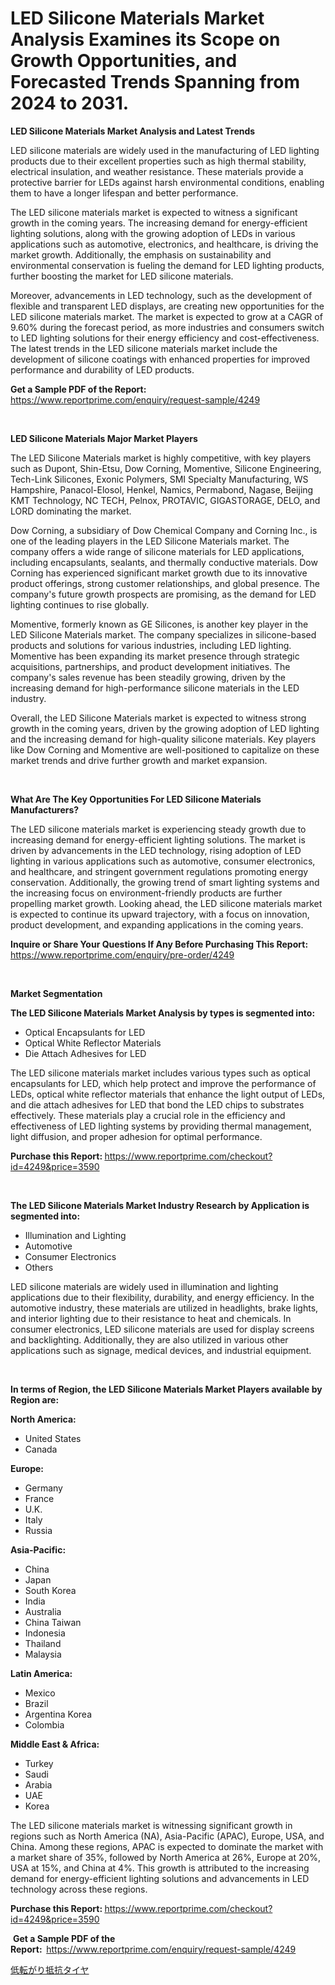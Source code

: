 <p><h1>LED Silicone Materials Market Analysis Examines its Scope on Growth Opportunities, and Forecasted Trends Spanning from 2024 to 2031.</h1></p><p><strong>LED Silicone Materials Market Analysis and Latest Trends</strong></p>
<p><p>LED silicone materials are widely used in the manufacturing of LED lighting products due to their excellent properties such as high thermal stability, electrical insulation, and weather resistance. These materials provide a protective barrier for LEDs against harsh environmental conditions, enabling them to have a longer lifespan and better performance.</p><p>The LED silicone materials market is expected to witness a significant growth in the coming years. The increasing demand for energy-efficient lighting solutions, along with the growing adoption of LEDs in various applications such as automotive, electronics, and healthcare, is driving the market growth. Additionally, the emphasis on sustainability and environmental conservation is fueling the demand for LED lighting products, further boosting the market for LED silicone materials.</p><p>Moreover, advancements in LED technology, such as the development of flexible and transparent LED displays, are creating new opportunities for the LED silicone materials market. The market is expected to grow at a CAGR of 9.60% during the forecast period, as more industries and consumers switch to LED lighting solutions for their energy efficiency and cost-effectiveness. The latest trends in the LED silicone materials market include the development of silicone coatings with enhanced properties for improved performance and durability of LED products.</p></p>
<p><strong>Get a Sample PDF of the Report:&nbsp;</strong> <a href="https://www.reportprime.com/enquiry/request-sample/4249">https://www.reportprime.com/enquiry/request-sample/4249</a></p>
<p>&nbsp;</p>
<p><strong>LED Silicone Materials Major Market Players</strong></p>
<p><p>The LED Silicone Materials market is highly competitive, with key players such as Dupont, Shin-Etsu, Dow Corning, Momentive, Silicone Engineering, Tech-Link Silicones, Exonic Polymers, SMI Specialty Manufacturing, WS Hampshire, Panacol-Elosol, Henkel, Namics, Permabond, Nagase, Beijing KMT Technology, NC TECH, Pelnox, PROTAVIC, GIGASTORAGE, DELO, and LORD dominating the market.</p><p>Dow Corning, a subsidiary of Dow Chemical Company and Corning Inc., is one of the leading players in the LED Silicone Materials market. The company offers a wide range of silicone materials for LED applications, including encapsulants, sealants, and thermally conductive materials. Dow Corning has experienced significant market growth due to its innovative product offerings, strong customer relationships, and global presence. The company's future growth prospects are promising, as the demand for LED lighting continues to rise globally.</p><p>Momentive, formerly known as GE Silicones, is another key player in the LED Silicone Materials market. The company specializes in silicone-based products and solutions for various industries, including LED lighting. Momentive has been expanding its market presence through strategic acquisitions, partnerships, and product development initiatives. The company's sales revenue has been steadily growing, driven by the increasing demand for high-performance silicone materials in the LED industry.</p><p>Overall, the LED Silicone Materials market is expected to witness strong growth in the coming years, driven by the growing adoption of LED lighting and the increasing demand for high-quality silicone materials. Key players like Dow Corning and Momentive are well-positioned to capitalize on these market trends and drive further growth and market expansion.</p></p>
<p>&nbsp;</p>
<p><strong>What Are The Key Opportunities For LED Silicone Materials Manufacturers?</strong></p>
<p><p>The LED silicone materials market is experiencing steady growth due to increasing demand for energy-efficient lighting solutions. The market is driven by advancements in the LED technology, rising adoption of LED lighting in various applications such as automotive, consumer electronics, and healthcare, and stringent government regulations promoting energy conservation. Additionally, the growing trend of smart lighting systems and the increasing focus on environment-friendly products are further propelling market growth. Looking ahead, the LED silicone materials market is expected to continue its upward trajectory, with a focus on innovation, product development, and expanding applications in the coming years.</p></p>
<p><strong>Inquire or Share Your Questions If Any Before Purchasing This Report:</strong> <a href="https://www.reportprime.com/enquiry/pre-order/4249">https://www.reportprime.com/enquiry/pre-order/4249</a></p>
<p>&nbsp;</p>
<p><strong>Market Segmentation</strong></p>
<p><strong>The LED Silicone Materials Market Analysis by types is segmented into:</strong></p>
<p><ul><li>Optical Encapsulants for LED</li><li>Optical White Reflector Materials</li><li>Die Attach Adhesives for LED</li></ul></p>
<p><p>The LED silicone materials market includes various types such as optical encapsulants for LED, which help protect and improve the performance of LEDs, optical white reflector materials that enhance the light output of LEDs, and die attach adhesives for LED that bond the LED chips to substrates effectively. These materials play a crucial role in the efficiency and effectiveness of LED lighting systems by providing thermal management, light diffusion, and proper adhesion for optimal performance.</p></p>
<p><strong>Purchase this Report:&nbsp;</strong><a href="https://www.reportprime.com/checkout?id=4249&price=3590">https://www.reportprime.com/checkout?id=4249&price=3590</a></p>
<p>&nbsp;</p>
<p><strong>The LED Silicone Materials Market Industry Research by Application is segmented into:</strong></p>
<p><ul><li>Illumination and Lighting</li><li>Automotive</li><li>Consumer Electronics</li><li>Others</li></ul></p>
<p><p>LED silicone materials are widely used in illumination and lighting applications due to their flexibility, durability, and energy efficiency. In the automotive industry, these materials are utilized in headlights, brake lights, and interior lighting due to their resistance to heat and chemicals. In consumer electronics, LED silicone materials are used for display screens and backlighting. Additionally, they are also utilized in various other applications such as signage, medical devices, and industrial equipment.</p></p>
<p>&nbsp;</p>
<p><strong>In terms of Region, the LED Silicone Materials Market Players available by Region are:</strong></p>
<p>
    <p> <strong> North America: </strong>
        <ul>
            <li>United States</li>
            <li>Canada</li>
        </ul>
        </p> 
    <p> <strong> Europe: </strong>
        <ul>
            <li>Germany</li>
            <li>France</li>
            <li>U.K.</li>
            <li>Italy</li>
            <li>Russia</li>
        </ul>
        </p> 
    <p> <strong> Asia-Pacific: </strong>
        <ul>
            <li>China</li>
            <li>Japan</li>
            <li>South Korea</li>
            <li>India</li>
            <li>Australia</li>
            <li>China Taiwan</li>
            <li>Indonesia</li>
            <li>Thailand</li>
            <li>Malaysia</li>
        </ul>
        </p> 
    <p> <strong> Latin America: </strong>
        <ul>
            <li>Mexico</li>
            <li>Brazil</li>
            <li>Argentina Korea</li>
            <li>Colombia</li>
        </ul>
        </p> 
    <p> <strong> Middle East & Africa: </strong>
        <ul>
            <li>Turkey</li>
            <li>Saudi</li>
            <li>Arabia</li>
            <li>UAE</li>
            <li>Korea</li>
        </ul>
    </p>
    </p>
<p><p>The LED silicone materials market is witnessing significant growth in regions such as North America (NA), Asia-Pacific (APAC), Europe, USA, and China. Among these regions, APAC is expected to dominate the market with a market share of 35%, followed by North America at 26%, Europe at 20%, USA at 15%, and China at 4%. This growth is attributed to the increasing demand for energy-efficient lighting solutions and advancements in LED technology across these regions.</p></p>
<p><strong>Purchase this Report: </strong><a href="https://www.reportprime.com/checkout?id=4249&price=3590">https://www.reportprime.com/checkout?id=4249&price=3590</a></p>
<p>&nbsp;<strong>Get a Sample PDF of the Report:&nbsp;&nbsp;</strong><a href="https://www.reportprime.com/enquiry/request-sample/4249">https://www.reportprime.com/enquiry/request-sample/4249</a></p>
<p><strong></strong></p>
<p><p><a href="https://github.com/SarahFahey88/Market-Research-Report-List-1/blob/main/528346815061.md">低転がり抵抗タイヤ</a></p></p>